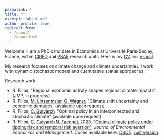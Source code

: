 ```yaml
---
permalink: /
title: ""
excerpt: "About me"
author_profile: true
redirect_from: 
  - /about/
  - /about.html
---
```


Welcome ! I am a PhD candidate in Economics at Université Paris-Saclay, France, within [CIRED](http://www.centre-cired.fr/en/) and [PSAE](https://www6.versailles-grignon.inrae.fr/psae_eng/) research units. Here is my [CV](https://RomainFillon.github.io/files/academic_CV_2023.pdf) and <a href="mailto:rfillon@protonmail.com">e-mail</a>. 

My research focuses on climate change and climate uncertainties. I work with dynamic stochastic models and quantitative spatial approaches. 

Research work 
+ R. Fillon, "Regional economic activity shapes regional climate impacts" (JMP, in progress)
+ R. Fillon, <a href="https://mlinsenmeier.com/" style="color: black;">M. Linsenmeier</a>, <a href="https://gwagner.com" style="color: black;">G. Wagner</a>, "Climate shift uncertainty and economic damages" (available upon request)
+ R. Fillon, <a href="https://www.centre-cired.fr/celine-guivarch/" style="color: black;">C. Guivarch</a>, "Optimal policy in an interconnected and stochastic climate" (available upon request)
+ R. Fillon, <a href="https://www.centre-cired.fr/celine-guivarch/" style="color: black;">C. Guivarch</a>,<a href="https://www.nicolastaconet.com/home" style="color: black;">N. Taconet</a>, 2023. ["Optimal climate policy under tipping risk and temporal risk aversion"](https://www.sciencedirect.com/science/article/pii/S0095069623000682), *Journal* *of* *Environmental* *Economics* *and* *Management*.
Codes available here: [DSCE](https://github.com/CIRED/DSCE/tree/main). [Last version](https://RomainFillon.github.io/files/editable_paper.pdf).
